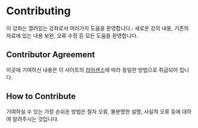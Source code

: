 # Contributing

이 강좌는 열려있는 강좌로서 여러가지 도움을 환영합니다.:
새로운 강의 내용,
기존의 자료에 있는 내용 보완, 
오류 수정 등 
모든 도움을 환영합니다.

## Contributor Agreement

이곳에 기여하신 내용은 이 사이트의 [라이센스](LICENSE.md)에 따라 동일한 방법으로 취급되어 집니다.


## How to Contribute

기여하실 수 있는 가장 손쉬운 방법은 
철자 오류, 불분명한 설명, 사실적 오류 등에 대하여 알려주시는 것입니다.

